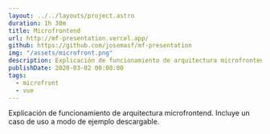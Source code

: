 ```yaml
---
layout: ../../layouts/project.astro
duration: 1h 30m
title: Microfrontend
url: http://mf-presentation.vercel.app/
github: https://github.com/josemasf/mf-presentation
img: "/assets/microfront.png"
description: Explicación de funcionamiento de arquitectura microfrontend. Incluye un caso de uso a modo de ejemplo descargable.
publishDate: 2020-03-02 00:00:00
tags:
  - microfront
  - vue
---
```


Explicación de funcionamiento de arquitectura microfrontend. Incluye un caso de uso a modo de ejemplo descargable.

